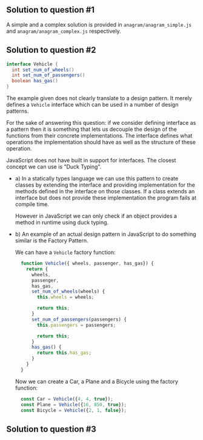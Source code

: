 ## Solution to question #1

A simple and a complex solution is provided in `anagram/anagram_simple.js` and `anagram/anagram_complex.js` respectively.

## Solution to question #2

```java
interface Vehicle {
  int set_num_of_wheels()
  int set_num_of_passengers()
  boolean has_gas()
}
```

The example given does not clearly translate to a design pattern. It merely defines a `Vehicle` interface which can be used in a number of design patterns.

For the sake of answering this question: if we consider defining interface as a pattern then it is something that lets us decouple the design of the functions from their concrete implementations. The interface defines what operations the implementation should have as well as the structure of these operation.

JavaScript does not have built in support for interfaces. The closest concept we can use is "Duck Typing".

  - a) In a statically types language we can use this pattern to create classes by extending the interface and providing implementation for the methods defined in the interface on those classes. If a class extends an interface but does not provide these implementation the program fails at compile time.

    However in JavaScript we can only check if an object provides a method in runtime using duck typing.

  - b) An example of an actual design pattern in JavaScript to do something similar is the Factory Pattern.

    We can have a `Vehicle` factory function:

    ```js
      function Vehicle({ wheels, passenger, has_gas}) {
        return {
          wheels,
          passenger,
          has_gas,
          set_num_of_wheels(wheels) {
            this.wheels = wheels;

            return this;
          }
          set_num_of_passengers(passengers) {
            this.passengers = passengers;

            return this;
          }
          has_gas() {
            return this.has_gas;
          }
        }
      }
    ```

    Now we can create a Car, a Plane and a Bicycle using the factory function:

    ```js
      const Car = Vehicle({4, 4, true});
      const Plane = Vehicle({16, 850, true});
      const Bicycle = Vehicle({2, 1, false});
    ```

## Solution to question #3
